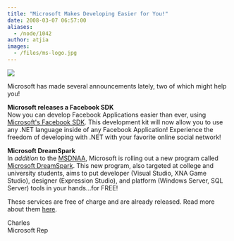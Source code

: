 ```yaml
---
title: "Microsoft Makes Developing Easier for You!"
date: 2008-03-07 06:57:00
aliases:
  - /node/1042
author: atjia
images:
  - /files/ms-logo.jpg
---
```


[![](/files/ms-logo.jpg)](https://www.microsoft.com)

Microsoft has made several announcements lately, two of which might help you!

**Microsoft releases a Facebook SDK** \
Now you can develop Facebook Applications easier than ever, using [Microsoft's Facebook SDK](https://www.microsoft.com/downloads/details.aspx?FamilyId=CCD46762-45EC-4FBE-AD91-FC916671E734&displaylang=en&clcid=0x409). This development kit will now allow you to use any .NET language inside of any Facebook Application! Experience the freedom of developing with .NET with your favorite online social network!

**Microsoft DreamSpark** \
In _addition_ to the [MSDNAA](https://msdn.microsoft.com/academic/), Microsoft is rolling out a new program called [Microsoft DreamSpark](https://downloads.channel8.msdn.com/). This new program, also targeted at college and university students, aims to put developer (Visual Studio, XNA Game Studio), designer (Expression Studio), and platform (Windows Server, SQL Server) tools in your hands...for FREE!

These services are free of charge and are already released. Read more about them [here](http://school.whoischarles.com/content/microsoft-really-targeting-college-and-university-studentsin-good-way).

Charles \
Microsoft Rep
